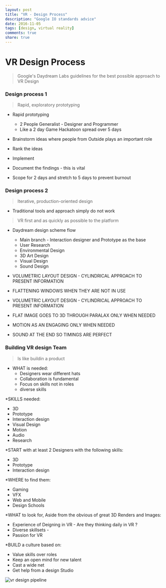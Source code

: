 ```yaml
---
layout: post
title: "VR - Design Process"
description: "Google IO standards advice"
date: 2016-11-05
tags: [design, virtual reality]
comments: true
share: true
---
```

# VR Design Process

> Google's Daydream Labs guidelines for the best possible approach to VR Design

### Design process 1
> Rapid, exploratory prototyping

* Rapid prototyping
  * 2 People Generalist - Designer and Programmer
  * Like a 2 day Game Hackatoon spread over 5 days

* Brainstorm ideas where people from Outside plays an important role
* Rank the ideas
* Implement
* Document the findings -  this is vital
* Scope for 2 days and stretch to 5 days to prevent burnout

### Design process 2
> Iterative, production-oriented design

* Traditional tools and approach simply do not work
> VR first and as quickly as possible to the platform

* Daydream design scheme flow
  * Main branch - Interaction designer and Prototype as the base
  * User Research
  * Environmental Design
  * 3D Art Design
  * Visual Design
  * Sound Design

* VOLUMETRIC LAYOUT DESIGN - CYLINDRICAL APPROACH TO PRESENT INFORMATION
* FLATTENING WINDOWS WHEN THEY ARE NOT IN USE
* VOLUMETRIC LAYOUT DESIGN - CYLINDRICAL APPROACH TO PRESENT INFORMATION
* FLAT IMAGE GOES TO 3D THROUGH PARALAX ONLY WHEN NEEDED
* MOTION AS AN ENGAGING ONLY WHEN NEEDED
* SOUND AT THE END SO TIMINGS ARE PERFECT
  
### Building VR design Team
> Is like buildin a product

* WHAT is needed:
  * Designers wear different hats
  * Collaboration is fundamental
  * Focus on skills not in roles
  * diverse skills

*SKILLS needed:
  * 3D
  * Prototype
  * Interaction design
  * Visual Design
  * Motion
  * Audio
  * Research
  
*START with at least 2 Designers with the following skills:
  * 3D
  * Prototype
  * Interaction design
  
*WHERE to find them:
  * Gaming
  * VFX
  * Web and Mobile 
  * Design Schools
  
*WHAT to look for, Aside from the obvious of great 3D Renders and Images:
  * Experience of Deigning in VR - Are they thinking daily in VR ?
  * Diverse skillsets - 
  * Passion for VR

*BUILD a culture based on:
  * Value skills over roles
  * Keep an open mind for new talent
  * Cast a wide net
  * Get help from a design Studio
  
  ![vr design pipeline](https://cloud.githubusercontent.com/assets/17754060/20030750/c3aa4aca-a341-11e6-8a6b-43e3016bf750.png)



